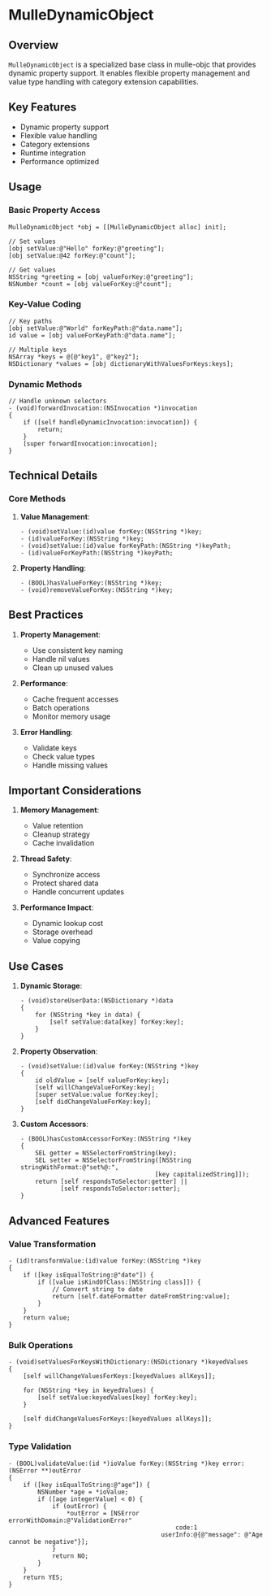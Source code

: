 # MulleDynamicObject

## Overview

`MulleDynamicObject` is a specialized base class in mulle-objc that provides dynamic property support. It enables flexible property management and value type handling with category extension capabilities.

## Key Features

- Dynamic property support
- Flexible value handling
- Category extensions
- Runtime integration
- Performance optimized

## Usage

### Basic Property Access

```objc
MulleDynamicObject *obj = [[MulleDynamicObject alloc] init];

// Set values
[obj setValue:@"Hello" forKey:@"greeting"];
[obj setValue:@42 forKey:@"count"];

// Get values
NSString *greeting = [obj valueForKey:@"greeting"];
NSNumber *count = [obj valueForKey:@"count"];
```

### Key-Value Coding

```objc
// Key paths
[obj setValue:@"World" forKeyPath:@"data.name"];
id value = [obj valueForKeyPath:@"data.name"];

// Multiple keys
NSArray *keys = @[@"key1", @"key2"];
NSDictionary *values = [obj dictionaryWithValuesForKeys:keys];
```

### Dynamic Methods

```objc
// Handle unknown selectors
- (void)forwardInvocation:(NSInvocation *)invocation
{
    if ([self handleDynamicInvocation:invocation]) {
        return;
    }
    [super forwardInvocation:invocation];
}
```

## Technical Details

### Core Methods

1. **Value Management**:
   ```objc
   - (void)setValue:(id)value forKey:(NSString *)key;
   - (id)valueForKey:(NSString *)key;
   - (void)setValue:(id)value forKeyPath:(NSString *)keyPath;
   - (id)valueForKeyPath:(NSString *)keyPath;
   ```

2. **Property Handling**:
   ```objc
   - (BOOL)hasValueForKey:(NSString *)key;
   - (void)removeValueForKey:(NSString *)key;
   ```

## Best Practices

1. **Property Management**:
   - Use consistent key naming
   - Handle nil values
   - Clean up unused values

2. **Performance**:
   - Cache frequent accesses
   - Batch operations
   - Monitor memory usage

3. **Error Handling**:
   - Validate keys
   - Check value types
   - Handle missing values

## Important Considerations

1. **Memory Management**:
   - Value retention
   - Cleanup strategy
   - Cache invalidation

2. **Thread Safety**:
   - Synchronize access
   - Protect shared data
   - Handle concurrent updates

3. **Performance Impact**:
   - Dynamic lookup cost
   - Storage overhead
   - Value copying

## Use Cases

1. **Dynamic Storage**:
   ```objc
   - (void)storeUserData:(NSDictionary *)data
   {
       for (NSString *key in data) {
           [self setValue:data[key] forKey:key];
       }
   }
   ```

2. **Property Observation**:
   ```objc
   - (void)setValue:(id)value forKey:(NSString *)key
   {
       id oldValue = [self valueForKey:key];
       [self willChangeValueForKey:key];
       [super setValue:value forKey:key];
       [self didChangeValueForKey:key];
   }
   ```

3. **Custom Accessors**:
   ```objc
   - (BOOL)hasCustomAccessorForKey:(NSString *)key
   {
       SEL getter = NSSelectorFromString(key);
       SEL setter = NSSelectorFromString([NSString stringWithFormat:@"set%@:",
                                        [key capitalizedString]]);
       return [self respondsToSelector:getter] ||
              [self respondsToSelector:setter];
   }
   ```

## Advanced Features

### Value Transformation

```objc
- (id)transformValue:(id)value forKey:(NSString *)key
{
    if ([key isEqualToString:@"date"]) {
        if ([value isKindOfClass:[NSString class]]) {
            // Convert string to date
            return [self.dateFormatter dateFromString:value];
        }
    }
    return value;
}
```

### Bulk Operations

```objc
- (void)setValuesForKeysWithDictionary:(NSDictionary *)keyedValues
{
    [self willChangeValuesForKeys:[keyedValues allKeys]];
    
    for (NSString *key in keyedValues) {
        [self setValue:keyedValues[key] forKey:key];
    }
    
    [self didChangeValuesForKeys:[keyedValues allKeys]];
}
```

### Type Validation

```objc
- (BOOL)validateValue:(id *)ioValue forKey:(NSString *)key error:(NSError **)outError
{
    if ([key isEqualToString:@"age"]) {
        NSNumber *age = *ioValue;
        if ([age integerValue] < 0) {
            if (outError) {
                *outError = [NSError errorWithDomain:@"ValidationError"
                                              code:1
                                          userInfo:@{@"message": @"Age cannot be negative"}];
            }
            return NO;
        }
    }
    return YES;
}
```
